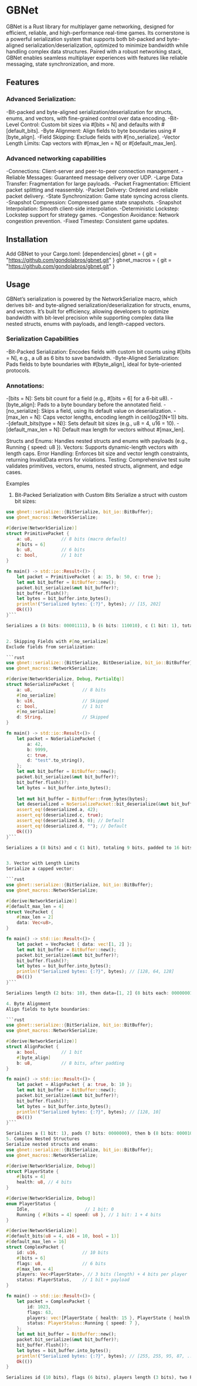 # GBNet #

GBNet is a Rust library for multiplayer game networking, designed for efficient, reliable, and high-performance real-time games. Its cornerstone is a powerful serialization system that supports both bit-packed and byte-aligned serialization/deserialization, optimized to minimize bandwidth while handling complex data structures. Paired with a robust networking stack, GBNet enables seamless multiplayer experiences with features like reliable messaging, state synchronization, and more.

## Features ##

### Advanced Serialization: ###
-Bit-packed and byte-aligned serialization/deserialization for structs, enums, and vectors, with fine-grained control over data encoding.
-Bit-Level Control: Custom bit sizes via #[bits = N] and defaults with #[default_bits].
-Byte Alignment: Align fields to byte boundaries using #[byte_align].
-Field Skipping: Exclude fields with #[no_serialize].
-Vector Length Limits: Cap vectors with #[max_len = N] or #[default_max_len].

### Advanced networking capabilities ###
-Connections: Client-server and peer-to-peer connection management.
-Reliable Messages: Guaranteed message delivery over UDP.
-Large Data Transfer: Fragmentation for large payloads.
-Packet Fragmentation: Efficient packet splitting and reassembly.
-Packet Delivery: Ordered and reliable packet delivery.
-State Synchronization: Game state syncing across clients.
-Snapshot Compression: Compressed game state snapshots.
-Snapshot Interpolation: Smooth client-side interpolation.
-Deterministic Lockstep: Lockstep support for strategy games.
-Congestion Avoidance: Network congestion prevention.
-Fixed Timestep: Consistent game updates.

## Installation ##
Add GBNet to your Cargo.toml:
[dependencies]
gbnet = { git = "https://github.com/gondolabros/gbnet.git" }
gbnet_macros = { git = "https://github.com/gondolabros/gbnet.git" }

## Usage ##
GBNet’s serialization is powered by the NetworkSerialize macro, which derives bit- and byte-aligned serialization/deserialization for structs, enums, and vectors. It’s built for efficiency, allowing developers to optimize bandwidth with bit-level precision while supporting complex data like nested structs, enums with payloads, and length-capped vectors.

### Serialization Capabilities ###

-Bit-Packed Serialization: Encodes fields with custom bit counts using #[bits = N], e.g., a u8 as 6 bits to save bandwidth.
-Byte-Aligned Serialization: Pads fields to byte boundaries with #[byte_align], ideal for byte-oriented protocols.

### Annotations: ###
-[bits = N]: Sets bit count for a field (e.g., #[bits = 6] for a 6-bit u8).
-[byte_align]: Pads to a byte boundary before the annotated field.
-[no_serialize]: Skips a field, using its default value on deserialization.
-[max_len = N]: Caps vector lengths, encoding length in ceil(log2(N+1)) bits.
-[default_bits(type = N)]: Sets default bit sizes (e.g., u8 = 4, u16 = 10).
-[default_max_len = N]: Default max length for vectors without #[max_len].

Structs and Enums: Handles nested structs and enums with payloads (e.g., Running { speed: u8 }).
Vectors: Supports dynamic-length vectors with length caps.
Error Handling: Enforces bit size and vector length constraints, returning InvalidData errors for violations.
Testing: Comprehensive test suite validates primitives, vectors, enums, nested structs, alignment, and edge cases.

Examples
1. Bit-Packed Serialization with Custom Bits
Serialize a struct with custom bit sizes:

```rust
use gbnet::serialize::{BitSerialize, bit_io::BitBuffer};
use gbnet_macros::NetworkSerialize;

#[derive(NetworkSerialize)]
struct PrimitivePacket {
    a: u8,           // 8 bits (macro default)
    #[bits = 6]
    b: u8,           // 6 bits
    c: bool,         // 1 bit
}

fn main() -> std::io::Result<()> {
    let packet = PrimitivePacket { a: 15, b: 50, c: true };
    let mut bit_buffer = BitBuffer::new();
    packet.bit_serialize(&mut bit_buffer)?;
    bit_buffer.flush()?;
    let bytes = bit_buffer.into_bytes();
    println!("Serialized bytes: {:?}", bytes); // [15, 202]
    Ok(())
}```

Serializes a (8 bits: 00001111), b (6 bits: 110010), c (1 bit: 1), totaling 15 bits, padded to 16 bits.


2. Skipping Fields with #[no_serialize]
Exclude fields from serialization:

```rust
use gbnet::serialize::{BitSerialize, BitDeserialize, bit_io::BitBuffer};
use gbnet_macros::NetworkSerialize;

#[derive(NetworkSerialize, Debug, PartialEq)]
struct NoSerializePacket {
    a: u8,                   // 8 bits
    #[no_serialize]
    b: u16,                  // Skipped
    c: bool,                 // 1 bit
    #[no_serialize]
    d: String,               // Skipped
}

fn main() -> std::io::Result<()> {
    let packet = NoSerializePacket {
        a: 42,
        b: 9999,
        c: true,
        d: "test".to_string(),
    };
    let mut bit_buffer = BitBuffer::new();
    packet.bit_serialize(&mut bit_buffer)?;
    bit_buffer.flush()?;
    let bytes = bit_buffer.into_bytes();
    
    let mut bit_buffer = BitBuffer::from_bytes(bytes);
    let deserialized = NoSerializePacket::bit_deserialize(&mut bit_buffer)?;
    assert_eq!(deserialized.a, 42);
    assert_eq!(deserialized.c, true);
    assert_eq!(deserialized.b, 0); // Default
    assert_eq!(deserialized.d, ""); // Default
    Ok(())
}```

Serializes a (8 bits) and c (1 bit), totaling 9 bits, padded to 16 bits. Skipped fields use defaults.


3. Vector with Length Limits
Serialize a capped vector:

```rust
use gbnet::serialize::{BitSerialize, bit_io::BitBuffer};
use gbnet_macros::NetworkSerialize;

#[derive(NetworkSerialize)]
#[default_max_len = 4]
struct VecPacket {
    #[max_len = 2]
    data: Vec<u8>,
}

fn main() -> std::io::Result<()> {
    let packet = VecPacket { data: vec![1, 2] };
    let mut bit_buffer = BitBuffer::new();
    packet.bit_serialize(&mut bit_buffer)?;
    bit_buffer.flush()?;
    let bytes = bit_buffer.into_bytes();
    println!("Serialized bytes: {:?}", bytes); // [128, 64, 128]
    Ok(())
}```

Serializes length (2 bits: 10), then data=[1, 2] (8 bits each: 00000001, 00000010), totaling 18 bits, padded to 24 bits.

4. Byte Alignment
Align fields to byte boundaries:

```rust
use gbnet::serialize::{BitSerialize, bit_io::BitBuffer};
use gbnet_macros::NetworkSerialize;

#[derive(NetworkSerialize)]
struct AlignPacket {
    a: bool,         // 1 bit
    #[byte_align]
    b: u8,           // 8 bits, after padding
}

fn main() -> std::io::Result<()> {
    let packet = AlignPacket { a: true, b: 10 };
    let mut bit_buffer = BitBuffer::new();
    packet.bit_serialize(&mut bit_buffer)?;
    bit_buffer.flush()?;
    let bytes = bit_buffer.into_bytes();
    println!("Serialized bytes: {:?}", bytes); // [128, 10]
    Ok(())
}```

Serializes a (1 bit: 1), pads (7 bits: 0000000), then b (8 bits: 00001010), totaling 16 bits.
5. Complex Nested Structures
Serialize nested structs and enums:
use gbnet::serialize::{BitSerialize, bit_io::BitBuffer};
use gbnet_macros::NetworkSerialize;

#[derive(NetworkSerialize, Debug)]
struct PlayerState {
    #[bits = 4]
    health: u8, // 4 bits
}

#[derive(NetworkSerialize, Debug)]
enum PlayerStatus {
    Idle,                     // 1 bit: 0
    Running { #[bits = 4] speed: u8 }, // 1 bit: 1 + 4 bits
}

#[derive(NetworkSerialize)]
#[default_bits(u8 = 4, u16 = 10, bool = 1)]
#[default_max_len = 16]
struct ComplexPacket {
    id: u16,                 // 10 bits
    #[bits = 6]
    flags: u8,               // 6 bits
    #[max_len = 4]
    players: Vec<PlayerState>, // 3 bits (length) + 4 bits per player
    status: PlayerStatus,    // 1 bit + payload
}

fn main() -> std::io::Result<()> {
    let packet = ComplexPacket {
        id: 1023,
        flags: 63,
        players: vec![PlayerState { health: 15 }, PlayerState { health: 10 }],
        status: PlayerStatus::Running { speed: 7 },
    };
    let mut bit_buffer = BitBuffer::new();
    packet.bit_serialize(&mut bit_buffer)?;
    bit_buffer.flush()?;
    let bytes = bit_buffer.into_bytes();
    println!("Serialized bytes: {:?}", bytes); // [255, 255, 95, 87, ...]
    Ok(())
}

Serializes id (10 bits), flags (6 bits), players length (3 bits), two PlayerState (4 bits each), and status (1 bit + 4 bits), padded to 64 bits.
